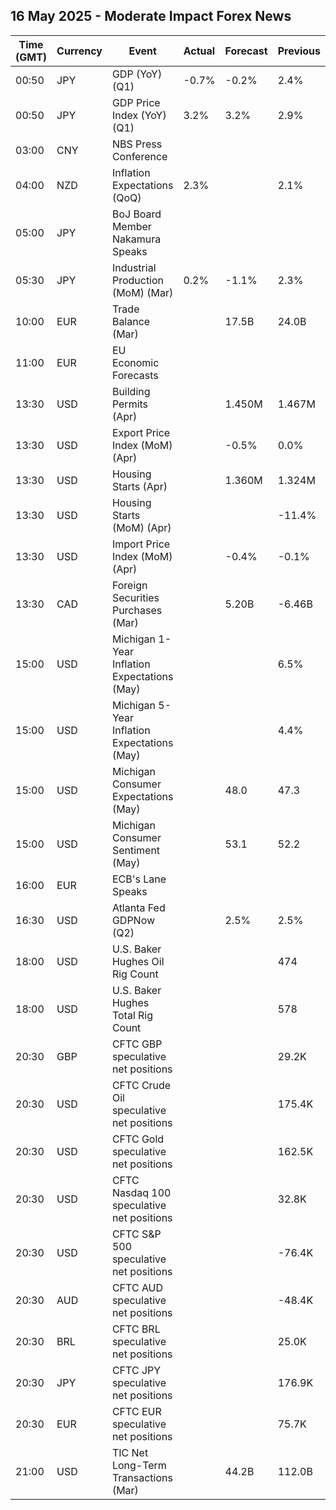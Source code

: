 ## 16 May 2025 - Moderate Impact Forex News

| Time (GMT) | Currency | Event | Actual | Forecast | Previous |
|------|----------|-------|--------|----------|----------|
| 00:50 | JPY | GDP (YoY) (Q1) | -0.7% | -0.2% | 2.4% |
| 00:50 | JPY | GDP Price Index (YoY) (Q1) | 3.2% | 3.2% | 2.9% |
| 03:00 | CNY | NBS Press Conference |  |  |  |
| 04:00 | NZD | Inflation Expectations (QoQ) | 2.3% |  | 2.1% |
| 05:00 | JPY | BoJ Board Member Nakamura Speaks |  |  |  |
| 05:30 | JPY | Industrial Production (MoM) (Mar) | 0.2% | -1.1% | 2.3% |
| 10:00 | EUR | Trade Balance (Mar) |  | 17.5B | 24.0B |
| 11:00 | EUR | EU Economic Forecasts |  |  |  |
| 13:30 | USD | Building Permits (Apr) |  | 1.450M | 1.467M |
| 13:30 | USD | Export Price Index (MoM) (Apr) |  | -0.5% | 0.0% |
| 13:30 | USD | Housing Starts (Apr) |  | 1.360M | 1.324M |
| 13:30 | USD | Housing Starts (MoM) (Apr) |  |  | -11.4% |
| 13:30 | USD | Import Price Index (MoM) (Apr) |  | -0.4% | -0.1% |
| 13:30 | CAD | Foreign Securities Purchases (Mar) |  | 5.20B | -6.46B |
| 15:00 | USD | Michigan 1-Year Inflation Expectations (May) |  |  | 6.5% |
| 15:00 | USD | Michigan 5-Year Inflation Expectations (May) |  |  | 4.4% |
| 15:00 | USD | Michigan Consumer Expectations (May) |  | 48.0 | 47.3 |
| 15:00 | USD | Michigan Consumer Sentiment (May) |  | 53.1 | 52.2 |
| 16:00 | EUR | ECB's Lane Speaks |  |  |  |
| 16:30 | USD | Atlanta Fed GDPNow (Q2) |  | 2.5% | 2.5% |
| 18:00 | USD | U.S. Baker Hughes Oil Rig Count |  |  | 474 |
| 18:00 | USD | U.S. Baker Hughes Total Rig Count |  |  | 578 |
| 20:30 | GBP | CFTC GBP speculative net positions |  |  | 29.2K |
| 20:30 | USD | CFTC Crude Oil speculative net positions |  |  | 175.4K |
| 20:30 | USD | CFTC Gold speculative net positions |  |  | 162.5K |
| 20:30 | USD | CFTC Nasdaq 100 speculative net positions |  |  | 32.8K |
| 20:30 | USD | CFTC S&P 500 speculative net positions |  |  | -76.4K |
| 20:30 | AUD | CFTC AUD speculative net positions |  |  | -48.4K |
| 20:30 | BRL | CFTC BRL speculative net positions |  |  | 25.0K |
| 20:30 | JPY | CFTC JPY speculative net positions |  |  | 176.9K |
| 20:30 | EUR | CFTC EUR speculative net positions |  |  | 75.7K |
| 21:00 | USD | TIC Net Long-Term Transactions (Mar) |  | 44.2B | 112.0B |
